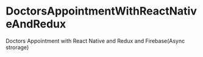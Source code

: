 # DoctorsAppointmentWithReactNativeAndRedux
Doctors Appointment with React Native and Redux and Firebase(Async strorage)
